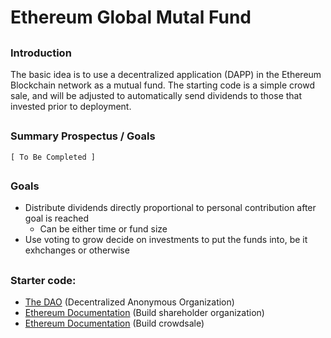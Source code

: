 # Ethereum Global Mutal Fund

##
### Introduction
The basic idea is to use a decentralized application (DAPP) in the Ethereum Blockchain network as a mutual fund. The starting code is a simple crowd sale, and will be adjusted to automatically send dividends to those that invested prior to deployment.
##

### Summary Prospectus / Goals
```
[ To Be Completed ]
```
## 

### Goals
 * Distribute dividends directly proportional to personal contribution after goal is reached
   * Can be either time or fund size
 * Use voting to grow decide on investments to put the funds into, be it exhchanges or otherwise
##


### Starter code:
 * [The DAO](https://github.com/slockit/DAO) (Decentralized Anonymous Organization)
 * [Ethereum Documentation](https://www.ethereum.org/dao#the-shareholder-association) (Build shareholder organization)
 * [Ethereum Documentation](https://www.ethereum.org/crowdsale) (Build crowdsale)
